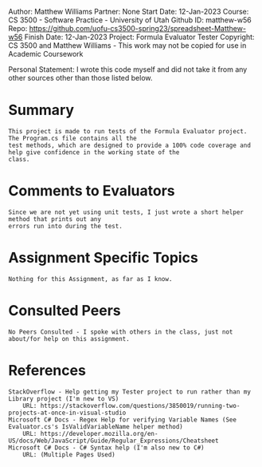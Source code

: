 ﻿
Author:			Matthew Williams
Partner:		None
Start Date:		12-Jan-2023
Course:			CS 3500 - Software Practice - University of Utah
Github ID:		matthew-w56
Repo:			https://github.com/uofu-cs3500-spring23/spreadsheet-Matthew-w56
Finish Date:	12-Jan-2023
Project:		Formula Evaluator Tester
Copyright:		CS 3500 and Matthew Williams - This work may not be copied for use in Academic Coursework

Personal Statement: I wrote this code myself and did not take it from any other sources other than those listed below.

# Summary

	This project is made to run tests of the Formula Evaluator project.  The Program.cs file contains all the
	test methods, which are designed to provide a 100% code coverage and help give confidence in the working state of the
	class.

# Comments to Evaluators

	Since we are not yet using unit tests, I just wrote a short helper method that prints out any
	errors run into during the test.


# Assignment Specific Topics
	
	Nothing for this Assignment, as far as I know.

# Consulted Peers
	
	No Peers Consulted - I spoke with others in the class, just not about/for help on this assignment.

# References
	
	StackOverflow - Help getting my Tester project to run rather than my Library project (I'm new to VS)
		URL: https://stackoverflow.com/questions/3850019/running-two-projects-at-once-in-visual-studio
	Microsoft C# Docs - Regex Help for verifying Variable Names (See Evaluator.cs's IsValidVariableName helper method)
		URL: https://developer.mozilla.org/en-US/docs/Web/JavaScript/Guide/Regular_Expressions/Cheatsheet
	Microsoft C# Docs - C# Syntax help (I'm also new to C#)
		URL: (Multiple Pages Used)